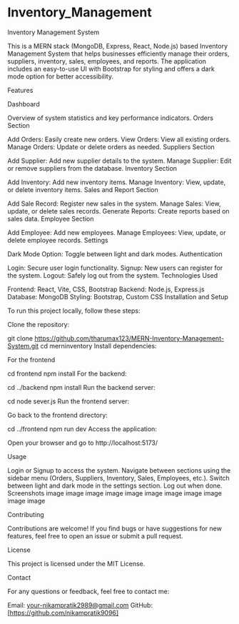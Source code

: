 # Inventory_Management

Inventory Management System

This is a MERN stack (MongoDB, Express, React, Node.js) based Inventory Management System that helps businesses efficiently manage their orders, suppliers, inventory, sales, employees, and reports. The application includes an easy-to-use UI with Bootstrap for styling and offers a dark mode option for better accessibility.

Features

Dashboard

Overview of system statistics and key performance indicators.
Orders Section

Add Orders: Easily create new orders.
View Orders: View all existing orders.
Manage Orders: Update or delete orders as needed.
Suppliers Section

Add Supplier: Add new supplier details to the system.
Manage Supplier: Edit or remove suppliers from the database.
Inventory Section

Add Inventory: Add new inventory items.
Manage Inventory: View, update, or delete inventory items.
Sales and Report Section

Add Sale Record: Register new sales in the system.
Manage Sales: View, update, or delete sales records.
Generate Reports: Create reports based on sales data.
Employee Section

Add Employee: Add new employees.
Manage Employees: View, update, or delete employee records.
Settings

Dark Mode Option: Toggle between light and dark modes.
Authentication

Login: Secure user login functionality.
Signup: New users can register for the system.
Logout: Safely log out from the system.
Technologies Used

Frontend: React, Vite, CSS, Bootstrap
Backend: Node.js, Express.js
Database: MongoDB
Styling: Bootstrap, Custom CSS
Installation and Setup

To run this project locally, follow these steps:

Clone the repository:

git clone https://github.com/tharumax123/MERN-Inventory-Management-System.git
cd merninventory
Install dependencies:

For the frontend

cd frontend
npm install
For the backend:

cd ../backend
npm install
Run the backend server:

cd node sever.js
Run the frontend server:

Go back to the frontend directory:

cd ../frontend
npm run dev
Access the application:

Open your browser and go to http://localhost:5173/

Usage

Login or Signup to access the system.
Navigate between sections using the sidebar menu (Orders, Suppliers, Inventory, Sales, Employees, etc.).
Switch between light and dark mode in the settings section.
Log out when done.
Screenshots image image image image image image image image image image image

Contributing

Contributions are welcome! If you find bugs or have suggestions for new features, feel free to open an issue or submit a pull request.

License

This project is licensed under the MIT License.

Contact

For any questions or feedback, feel free to contact me:

Email: your-nikampratik2989@gmail.com
GitHub: [https://github.com/nikampratik9096]
